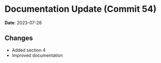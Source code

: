 # Documentation Update (Commit 54)
            
**Date**: 2023-07-28
            
## Changes
- Added section 4
- Improved documentation
